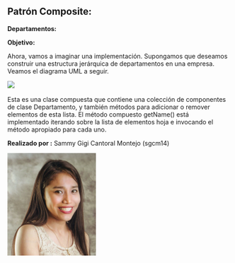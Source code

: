 Patrón Composite:
---

**Departamentos:**

**Objetivo:**

Ahora, vamos a imaginar una implementación. Supongamos que deseamos construir una estructura jerárquica de departamentos en una empresa. Veamos el diagrama UML a seguir.

![](https://raw.githubusercontent.com/sgcm14/0523C02-proyectos-java/main/introduccion/src/disenio_composite/departamentos/Captura.PNG)

Esta es una clase compuesta que contiene una colección de componentes de clase Departamento, y también métodos para adicionar o remover elementos de esta lista.
El método compuesto getName() está implementado iterando sobre la lista de elementos hoja e invocando el método apropiado para cada uno.


**Realizado por :** Sammy Gigi Cantoral Montejo (sgcm14)

<img src ="https://raw.githubusercontent.com/sgcm14/sgcm14/main/sammy.jpg" width="200">
